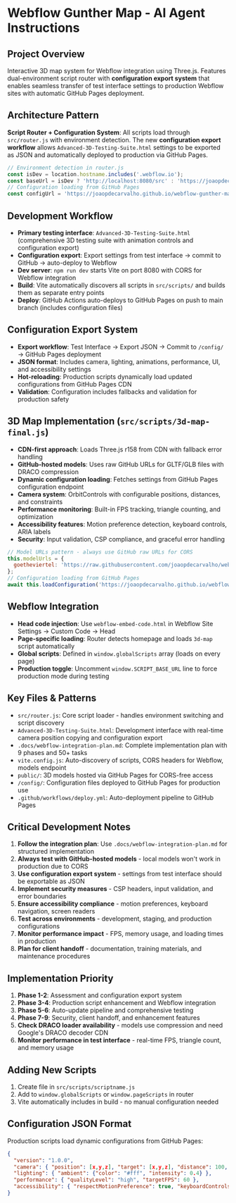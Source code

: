 # Webflow Gunther Map - AI Agent Instructions

## Project Overview
Interactive 3D map system for Webflow integration using Three.js. Features dual-environment script router with **configuration export system** that enables seamless transfer of test interface settings to production Webflow sites with automatic GitHub Pages deployment.

## Architecture Pattern
**Script Router + Configuration System**: All scripts load through `src/router.js` with environment detection. The new **configuration export workflow** allows `Advanced-3D-Testing-Suite.html` settings to be exported as JSON and automatically deployed to production via GitHub Pages.

```javascript
// Environment detection in router.js
const isDev = location.hostname.includes('.webflow.io');
const baseUrl = isDev ? 'http://localhost:8080/src' : 'https://joaopdecarvalho.github.io/webflow-gunther-map/src';
// Configuration loading from GitHub Pages
const configUrl = 'https://joaopdecarvalho.github.io/webflow-gunther-map/src/config/3d-config.json';
```

## Development Workflow
- **Primary testing interface**: `Advanced-3D-Testing-Suite.html` (comprehensive 3D testing suite with animation controls and configuration export)
- **Configuration export**: Export settings from test interface → commit to GitHub → auto-deploy to Webflow
- **Dev server**: `npm run dev` starts Vite on port 8080 with CORS for Webflow integration
- **Build**: Vite automatically discovers all scripts in `src/scripts/` and builds them as separate entry points
- **Deploy**: GitHub Actions auto-deploys to GitHub Pages on push to main branch (includes configuration files)

## Configuration Export System
- **Export workflow**: Test Interface → Export JSON → Commit to `/config/` → GitHub Pages deployment
- **JSON format**: Includes camera, lighting, animations, performance, UI, and accessibility settings
- **Hot-reloading**: Production scripts dynamically load updated configurations from GitHub Pages CDN
- **Validation**: Configuration includes fallbacks and validation for production safety

## 3D Map Implementation (`src/scripts/3d-map-final.js`)
- **CDN-first approach**: Loads Three.js r158 from CDN with fallback error handling
- **GitHub-hosted models**: Uses raw GitHub URLs for GLTF/GLB files with DRACO compression
- **Dynamic configuration loading**: Fetches settings from GitHub Pages configuration endpoint
- **Camera system**: OrbitControls with configurable positions, distances, and constraints
- **Performance monitoring**: Built-in FPS tracking, triangle counting, and optimization
- **Accessibility features**: Motion preference detection, keyboard controls, ARIA labels
- **Security**: Input validation, CSP compliance, and graceful error handling

```javascript
// Model URLs pattern - always use GitHub raw URLs for CORS
this.modelUrls = {
  goetheviertel: 'https://raw.githubusercontent.com/joaopdecarvalho/webflow-gunther-map/master/public/Goetheviertel_250812.glb'
};
// Configuration loading from GitHub Pages
await this.loadConfiguration('https://joaopdecarvalho.github.io/webflow-gunther-map/src/config/3d-config.json');
```

## Webflow Integration
- **Head code injection**: Use `webflow-embed-code.html` in Webflow Site Settings → Custom Code → Head
- **Page-specific loading**: Router detects homepage and loads `3d-map` script automatically
- **Global scripts**: Defined in `window.globalScripts` array (loads on every page)
- **Production toggle**: Uncomment `window.SCRIPT_BASE_URL` line to force production mode during testing

## Key Files & Patterns
- `src/router.js`: Core script loader - handles environment switching and script discovery
- `Advanced-3D-Testing-Suite.html`: Development interface with real-time camera position copying and configuration export
- `.docs/webflow-integration-plan.md`: Complete implementation plan with 9 phases and 50+ tasks
- `vite.config.js`: Auto-discovery of scripts, CORS headers for Webflow, models endpoint
- `public/`: 3D models hosted via GitHub Pages for CORS-free access
- `/config/`: Configuration files deployed to GitHub Pages for production use
- `.github/workflows/deploy.yml`: Auto-deployment pipeline to GitHub Pages

## Critical Development Notes
1. **Follow the integration plan**: Use `.docs/webflow-integration-plan.md` for structured implementation
2. **Always test with GitHub-hosted models** - local models won't work in production due to CORS
3. **Use configuration export system** - settings from test interface should be exportable as JSON
4. **Implement security measures** - CSP headers, input validation, and error boundaries
5. **Ensure accessibility compliance** - motion preferences, keyboard navigation, screen readers
6. **Test across environments** - development, staging, and production configurations
7. **Monitor performance impact** - FPS, memory usage, and loading times in production
8. **Plan for client handoff** - documentation, training materials, and maintenance procedures

## Implementation Priority
1. **Phase 1-2**: Assessment and configuration export system
2. **Phase 3-4**: Production script enhancement and Webflow integration
3. **Phase 5-6**: Auto-update pipeline and comprehensive testing
4. **Phase 7-9**: Security, client handoff, and enhancement features
4. **Check DRACO loader availability** - models use compression and need Google's DRACO decoder CDN
5. **Monitor performance in test interface** - real-time FPS, triangle count, and memory usage

## Adding New Scripts
1. Create file in `src/scripts/scriptname.js`
2. Add to `window.globalScripts` or `window.pageScripts` in router
3. Vite automatically includes in build - no manual configuration needed

## Configuration JSON Format
Production scripts load dynamic configurations from GitHub Pages:
```json
{
  "version": "1.0.0",
  "camera": { "position": [x,y,z], "target": [x,y,z], "distance": 100, "fov": 75 },
  "lighting": { "ambient": {"color": "#fff", "intensity": 0.4} },
  "performance": { "qualityLevel": "high", "targetFPS": 60 },
  "accessibility": { "respectMotionPreference": true, "keyboardControls": true }
}
```
